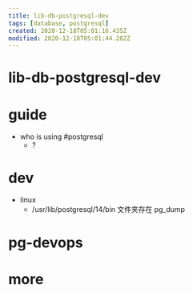 ```yaml
---
title: lib-db-postgresql-dev
tags: [database, postgresql]
created: 2020-12-18T05:01:16.435Z
modified: 2020-12-18T05:01:44.282Z
---
```


# lib-db-postgresql-dev

# guide
- who is using #postgresql
  - ?
# dev
- linux
  - /usr/lib/postgresql/14/bin 文件夹存在 pg_dump
# pg-devops

# more
